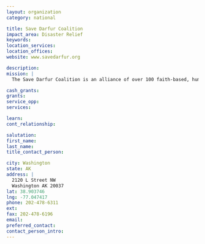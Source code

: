 ```yaml
---
layout: organization
category: national

title: Save Darfur Coalition
impact_area: Disaster Relief
keywords: 
location_services: 
location_offices: 
website: www.savedarfur.org

description: 
mission: |
  The Save Darfur Coalition is an alliance of over 100 faith-based, humanitarian and human rights organizations. Our mission is to raise public awareness and to mobilize an effective unified response to the atrocities that threaten the lives of two million people in the Darfur region.

cash_grants: 
grants: 
service_opp: 
services: 

learn: 
cont_relationship: 

salutation: 
first_name: 
last_name: 
title_contact_person: 

city: Washington
state: AK
address: |
  2120 L Street NW  
  Washington AK 20037
lat: 38.903746
lng: -77.047417
phone: 202-478-6311
ext: 
fax: 202-478-6196
email: 
preferred_contact: 
contact_person_intro: 
---
```

